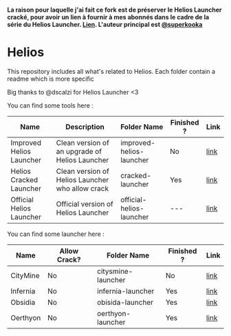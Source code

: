 #### La raison pour laquelle j'ai fait ce fork est de préserver le Helios Launcher cracké, pour avoir un lien à fournir à mes abonnés dans le cadre de la série du Helios Launcher.  [Lien](https://www.youtube.com/playlist?list=PL9yNvXgDtIFlZP8V_Y3VDBxo5OcGZ1boq). L'auteur principal est [@superkooka](https://github.com/superkooka)
# Helios

This repository includes all what's related to Helios. Each folder contain a readme which is more specific 

Big thanks to @dscalzi for Helios Launcher <3

You can find some tools here :

|Name|Description|Folder Name|Finished ?|Link|
|---|---|---|---|---|
|Improved Helios Launcher|Clean version of an upgrade of Helios Launcher|improved-helios-launcher|No|[link](https://github.com/Superkooka/Helios/tree/master/Improved-Helios-Launcher)
|Helios Cracked Launcher|Clean version of Helios Launcher who allow crack|cracked-launcher|Yes|[link](https://github.com/Superkooka/Helios/tree/master/Cracked-Helios)
|Official Helios Launcher|Official version of Helios Launcher|official-helios-launcher|---|[link](https://github.com/dscalzi/HeliosLauncher)

You can find some launcher here :

|Name|Allow Crack?|Folder Name|Finished ?|Link|
|---|---|---|---|---|
|CityMine|No|citysmine-launcher|No|[link](https://github.com/Superkooka/Helios/tree/master/Citysmine-Launcher)
|Infernia|No|infernia-launcher|Yes|[link](https://github.com/Superkooka/Helios/tree/master/Infernia-Launcher)
|Obsidia|No|obisida-launcher|Yes|[link](https://github.com/Superkooka/Helios/tree/master/Obsidia-Helios)
|Oerthyon|No|oerthyon-launcher|Yes|[link](https://github.com/Superkooka/Helios/tree/master/Oerthyon-Helios)
